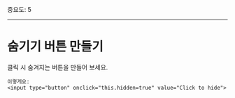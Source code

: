 중요도: 5

---

# 숨기기 버튼 만들기

클릭 시 숨겨지는 버튼을 만들어 보세요.

```online
이렇게요:
<input type="button" onclick="this.hidden=true" value="Click to hide">
```
